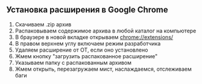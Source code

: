 <h2>Установка расширения в Google Chrome</h2>

1. Скачиваем .zip архив
2. Распаковываем содержимое архива в любой каталог на компьютере
3. В браузере в новой вкладке открываем [chrome://extensions/](chrome://extensions/)
4. В правом верхнем углу включаем режим разработчика
5. Удаляем расширение от ОТ, если оно установлено
6. Жмем кнопку "загрузить распакованное расширение"
7. Указываем папку с распакованным архивом
8. Жмем открыть, перезагружаем мист, наслаждаемся, отслеживаем баги
